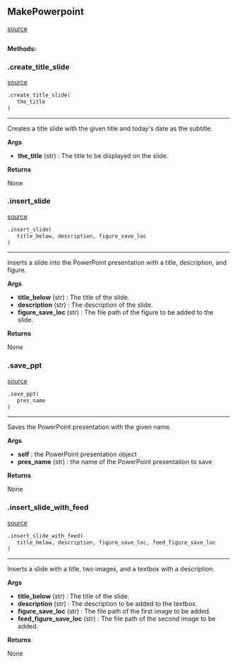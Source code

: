 #


## MakePowerpoint
[source](https://github.com/allfed/allfed-integrated-model/blob/master/src/utilities/make_powerpoint.py/#L15)
```python 

```




**Methods:**


### .create_title_slide
[source](https://github.com/allfed/allfed-integrated-model/blob/master/src/utilities/make_powerpoint.py/#L22)
```python
.create_title_slide(
   the_title
)
```

---
Creates a title slide with the given title and today's date as the subtitle.


**Args**

* **the_title** (str) : The title to be displayed on the slide.


**Returns**

None

### .insert_slide
[source](https://github.com/allfed/allfed-integrated-model/blob/master/src/utilities/make_powerpoint.py/#L53)
```python
.insert_slide(
   title_below, description, figure_save_loc
)
```

---
Inserts a slide into the PowerPoint presentation with a title, description, and figure.


**Args**

* **title_below** (str) : The title of the slide.
* **description** (str) : The description of the slide.
* **figure_save_loc** (str) : The file path of the figure to be added to the slide.


**Returns**

None

### .save_ppt
[source](https://github.com/allfed/allfed-integrated-model/blob/master/src/utilities/make_powerpoint.py/#L98)
```python
.save_ppt(
   pres_name
)
```

---
Saves the PowerPoint presentation with the given name.


**Args**

* **self**  : the PowerPoint presentation object
* **pres_name** (str) : the name of the PowerPoint presentation to save


**Returns**

None

### .insert_slide_with_feed
[source](https://github.com/allfed/allfed-integrated-model/blob/master/src/utilities/make_powerpoint.py/#L111)
```python
.insert_slide_with_feed(
   title_below, description, figure_save_loc, feed_figure_save_loc
)
```

---
Inserts a slide with a title, two images, and a textbox with a description.


**Args**

* **title_below** (str) : The title of the slide.
* **description** (str) : The description to be added to the textbox.
* **figure_save_loc** (str) : The file path of the first image to be added.
* **feed_figure_save_loc** (str) : The file path of the second image to be added.


**Returns**

None
